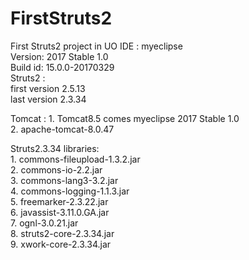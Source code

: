 # FirstStruts2
First Struts2 project in UO
IDE : myeclipse </br>
      Version: 2017 Stable 1.0</br>
      Build id: 15.0.0-20170329</br>
Struts2 :</br>
        first version 2.5.13</br>
        last version 2.3.34</br>

Tomcat : 1. Tomcat8.5 comes myeclipse 2017 Stable 1.0</br>
         2. apache-tomcat-8.0.47</br>
         
Struts2.3.34 libraries:</br>
         1. commons-fileupload-1.3.2.jar</br>
         2. commons-io-2.2.jar</br>
         3. commons-lang3-3.2.jar</br>
         4. commons-logging-1.1.3.jar</br>
         5. freemarker-2.3.22.jar</br>
         6. javassist-3.11.0.GA.jar</br>
         7. ognl-3.0.21.jar</br>
         8. struts2-core-2.3.34.jar</br>
         9. xwork-core-2.3.34.jar</br>
